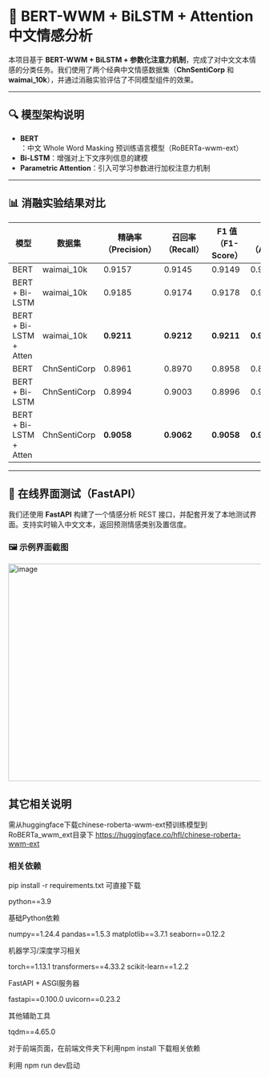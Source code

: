 # 🌟 BERT-WWM + BiLSTM + Attention 中文情感分析

本项目基于 **BERT-WWM + BiLSTM + 参数化注意力机制**，完成了对中文文本情感的分类任务。我们使用了两个经典中文情感数据集（**ChnSentiCorp** 和 **waimai_10k**），并通过消融实验评估了不同模型组件的效果。

------

## 🔍 模型架构说明

- **BERT**：中文 Whole Word Masking 预训练语言模型（RoBERTa-wwm-ext）
- **Bi-LSTM**：增强对上下文序列信息的建模
- **Parametric Attention**：引入可学习参数进行加权注意力机制

------

## 📊 消融实验结果对比

| 模型                   | 数据集       | 精确率（Precision） | 召回率（Recall） | F1 值（F1-Score） | 准确率（Accuracy） |
| ---------------------- | ------------ | ------------------- | ---------------- | ----------------- | ------------------ |
| BERT                   | waimai_10k   | 0.9157              | 0.9145           | 0.9149            | 0.9145             |
| BERT + Bi-LSTM         | waimai_10k   | 0.9185              | 0.9174           | 0.9178            | 0.9174             |
| BERT + Bi-LSTM + Atten | waimai_10k   | **0.9211**          | **0.9212**       | **0.9211**        | **0.9212**         |
| BERT                   | ChnSentiCorp | 0.8961              | 0.8970           | 0.8958            | 0.8970             |
| BERT + Bi-LSTM         | ChnSentiCorp | 0.8994              | 0.9003           | 0.8996            | 0.9003             |
| BERT + Bi-LSTM + Atten | ChnSentiCorp | **0.9058**          | **0.9062**       | **0.9058**        | **0.9062**         |



------

## 🧪 在线界面测试（FastAPI）

我们还使用 **FastAPI** 构建了一个情感分析 REST 接口，并配套开发了本地测试界面。支持实时输入中文文本，返回预测情感类别及置信度。

### 🖼️ 示例界面截图

<img width="866" height="434" alt="image" src="https://github.com/user-attachments/assets/c7d29530-b5e1-4ea8-8108-bca9240f634b" />


## 其它相关说明

需从huggingface下载chinese-roberta-wwm-ext预训练模型到RoBERTa_wwm_ext目录下
https://huggingface.co/hfl/chinese-roberta-wwm-ext



### 相关依赖

pip install -r requirements.txt 可直接下载

python==3.9

基础Python依赖

numpy==1.24.4
pandas==1.5.3
matplotlib==3.7.1
seaborn==0.12.2

机器学习/深度学习相关

torch==1.13.1
transformers==4.33.2
scikit-learn==1.2.2

FastAPI + ASGI服务器

fastapi==0.100.0
uvicorn==0.23.2

其他辅助工具

tqdm==4.65.0



对于前端页面，在前端文件夹下利用npm install 下载相关依赖

利用 npm run dev启动
